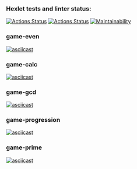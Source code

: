 ### Hexlet tests and linter status:
[![Actions Status](https://github.com/alexei-bykovski/php-project-lvl1/workflows/hexlet-check/badge.svg)](https://github.com/alexei-bykovski/php-project-lvl1/actions)
[![Actions Status](https://github.com/alexei-bykovski/php-project-lvl1/workflows/lint-check/badge.svg)](https://github.com/alexei-bykovski/php-project-lvl1/actions)
[![Maintainability](https://api.codeclimate.com/v1/badges/a99a88d28ad37a79dbf6/maintainability)](https://codeclimate.com/github/codeclimate/codeclimate/maintainability)

### game-even
[![asciicast](https://asciinema.org/a/Gq3EgUvUI0ZiN4TWj8ZHKlK8S.svg)](https://asciinema.org/a/Gq3EgUvUI0ZiN4TWj8ZHKlK8S)
### game-calc
[![asciicast](https://asciinema.org/a/7Nd69loZ6gcUYmh6NWc06BSDN.svg)](https://asciinema.org/a/7Nd69loZ6gcUYmh6NWc06BSDN)
### game-gcd
[![asciicast](https://asciinema.org/a/jTAFM6WyT7W5ATsDp2FVKn14d.svg)](https://asciinema.org/a/jTAFM6WyT7W5ATsDp2FVKn14d)
### game-progression
[![asciicast](https://asciinema.org/a/HjdvaFsiYlRvZuJMteIfJGbqr.svg)](https://asciinema.org/a/HjdvaFsiYlRvZuJMteIfJGbqr)
### game-prime
[![asciicast](https://asciinema.org/a/ITLXidb3LE0xRtGy9uMBcJ9Zx.svg)](https://asciinema.org/a/ITLXidb3LE0xRtGy9uMBcJ9Zx)